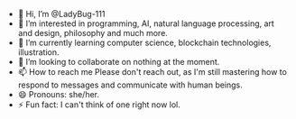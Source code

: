 - 👋 Hi, I’m @LadyBug-111
- 👀 I’m interested in programming, AI, natural language processing, art and design, philosophy and much more.
- 🌱 I’m currently learning computer science, blockchain technologies, illustration.
- 💞️ I’m looking to collaborate on nothing at the moment.
- 📫 How to reach me Please don't reach out, as I'm still mastering how to respond to messages and communicate with human beings.
- 😄 Pronouns: she/her.
- ⚡ Fun fact: I can't think of one right now lol.

<!---
LadyBug-111/LadyBug-111 is a ✨ special ✨ repository because its `README.md` (this file) appears on your GitHub profile.
You can click the Preview link to take a look at your changes.
--->
